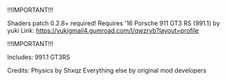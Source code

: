 !!!IMPORTANT!!!

Shaders patch 0.2.8+ required! Requires '16 Porsche 911 GT3 RS (991.1) by yuki
Link: https://yukigmail4.gumroad.com/l/qwzrvb?layout=profile

!!!IMPORTANT!!!

Includes:
991.1 GT3RS

Credits:
Physics by Shxqz
Everything else by original mod developers
